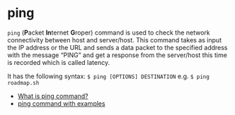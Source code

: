 # ping

`ping` (**P**acket **In**ternet **G**roper) command is used to check the network connectivity between host and server/host. This command takes as input the IP address or the URL and sends a data packet to the specified address with the message “PING” and get a response from the server/host this time is recorded which is called latency.

It has the following syntax: `$ ping [OPTIONS] DESTINATION` e.g. `$ ping roadmap.sh`

- [What is ping command?](https://linuxize.com/post/linux-ping-command/)
- [ping command with examples](https://www.geeksforgeeks.org/ping-command-in-linux-with-examples/)